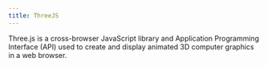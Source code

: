 ```yaml
---
title: ThreeJS
---
```

Three.js is a cross-browser JavaScript library and Application Programming Interface (API) used to create and display animated 3D computer graphics in a web browser.